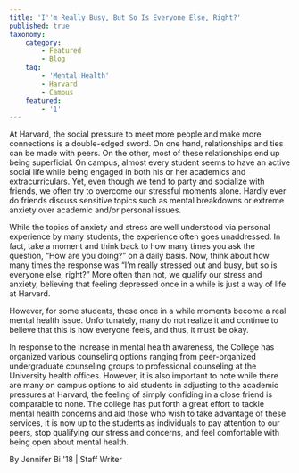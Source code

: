```yaml
---
title: 'I''m Really Busy, But So Is Everyone Else, Right?'
published: true
taxonomy:
    category:
        - Featured
        - Blog
    tag:
        - 'Mental Health'
        - Harvard
        - Campus
    featured:
        - '1'
---
```


At Harvard, the social pressure to meet more people and make more connections is a double-edged sword. On one hand, relationships and ties can be made with peers. On the other, most of these relationships end up being superficial. On campus, almost every student seems to have an active social life while being engaged in both his or her academics and extracurriculars. Yet, even though we tend to party and socialize with friends, we often try to overcome our stressful moments alone. Hardly ever do friends discuss sensitive topics such as mental breakdowns or extreme anxiety over academic and/or personal issues. 

While the topics of anxiety and stress are well understood via personal experience by many students, the experience often goes unaddressed. In fact, take a moment and think back to how many times you ask the question, “How are you doing?” on a daily basis. Now, think about how many times the response was “I’m really stressed out and busy, but so is everyone else, right?”  More often than not, we qualify our stress and anxiety, believing that feeling depressed once in a while is just a way of life at Harvard.

However, for some students, these once in a while moments become a real mental health issue. Unfortunately, many do not realize it and continue to believe that this is how everyone feels, and thus, it must be okay. 

In response to the increase in mental health awareness, the College has organized various counseling options ranging from peer-organized undergraduate counseling groups to professional counseling at the University health offices. However, it is also important to note while there are many on campus options to aid students in adjusting to the academic pressures at Harvard, the feeling of simply confiding in a close friend is comparable to none. The college has put forth a great effort to tackle mental health concerns and aid those who wish to take advantage of these services, it is now up to the students as individuals to pay attention to our peers, stop qualifying our stress and concerns, and feel comfortable with being open about mental health.

By Jennifer Bi '18 | Staff Writer